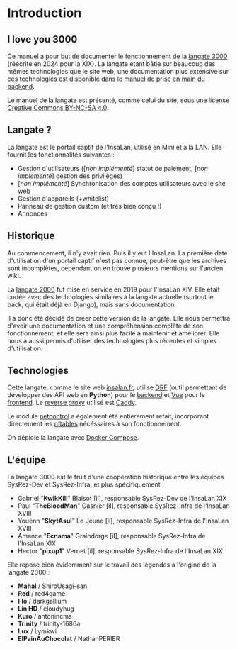 # Introduction

## I love you 3000

Ce manuel a pour but de documenter le fonctionnement de la [langate 3000](https://github.com/InsaLan/langate3000) (réécrite en 2024 pour la XIX). La langate étant bâtie sur beaucoup des mêmes technologies que le site web, une documentation plus extensive sur ces technologies est disponible dans le [manuel de prise en main du backend](https://docs.insalan.fr/backend/).

Le manuel de la langate est présenté, comme celui du site, sous une license [Creative Commons BY-NC-SA 4.0](https://creativecommons.org/licenses/by-nc-sa/4.0/).

## Langate ?

La langate est le portail captif de l'InsaLan, utilisé en Mini et à la LAN. Elle fournit les fonctionnalités suivantes :
- Gestion d'utilisateurs ([*non implémenté*] statut de paiement, [*non implémenté*] gestion des privilèges)
- [*non implémenté*] Synchronisation des comptes utilisateurs avec le site web
- Gestion d'appareils (+whitelist)
- Panneau de gestion custom (et très bien conçu !)
- Annonces

## Historique

Au commencement, il n'y avait rien. Puis il y eut l'InsaLan. La première date d'utilisation d'un portail captif n'est pas connue, peut-être que les archives sont incomplètes, cependant on en trouve plusieurs mentions sur l'ancien wiki.

La [langate 2000](https://github.com/InsaLan/langate2000) fut mise en service en 2019 pour l'InsaLan XIV. Elle était codée avec des technologies similaires à la langate actuelle (surtout le back, qui était déjà en Django), mais sans documentation.

Il a donc été décidé de créer cette version de la langate. Elle nous permettra d'avoir une documentation et une compréhension complète de son fonctionnement, et elle sera ainsi plus facile à maintenir et améliorer. Elle nous a aussi permis d'utiliser des technologies plus récentes et simples d'utilisation.

## Technologies

Cette langate, comme le site web [insalan.fr](https://docs.insalan.fr/backend/), utilise [DRF](django-rest-framework.org) (outil permettant de développer des API web en **Python**) pour le [backend](01-backend/README.md) et [Vue](https://fr.vuejs.org) pour le [frontend](02-frontend/README.md). Le [reverse proxy](03-proxy/README.md) utilisé est [Caddy](https://caddyserver.com).

Le module [netcontrol](00-netcontrol/README.md) a également été entièrement refait, incorporant directement les [nftables](00-netcontrol/nftables.md) nécéssaires à son fonctionnement.

On déploie la langate avec [Docker Compose](https://docs.docker.com/compose/).

## L'équipe

La langate 3000 est le fruit d'une coopération historique entre les équipes SysRez-Dev et SysRez-Infra, et plus spécifiquement :

- Gabriel "**KwikKill**" Blaisot [il], responsable SysRez-Dev de l'InsaLan XIX
- Paul "**TheBloodMan**" Gasnier [il], responsable SysRez-Infra de l'InsaLan XVIII
- Youenn "**SkytAsul**" Le Jeune [il], responsable SysRez-Infra de l'InsaLan XVIII
- Amance "**Ecnama**" Graindorge [il], responsable SysRez-Infra de l'InsaLan XIX
- Hector "**pixup1**" Vernet [il], responsable SysRez-Infra de l'InsaLan XIX

Elle repose bien évidemment sur le travail des légendes à l'origine de la langate 2000 :

- **Mahal** / ShiroUsagi-san
- **Red** / red4game
- **Flo** / darkgallium
- **Lin HD** / cloudyhug
- **Kuro** / antonincms
- **Trinity** / trinity-1686a
- **Lux** / Lymkwi
- **ElPainAuChocolat** / NathanPERIER